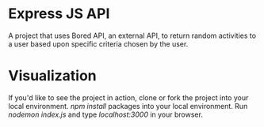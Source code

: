 # Express JS API
A project that uses Bored API, an external API, to return random activities to a user based upon specific criteria chosen by the user.

# Visualization
If you'd like to see the project in action, clone or fork the project into your local environment. *npm install* packages into your local environment. Run *nodemon index.js* and type *localhost:3000* in your browser.
